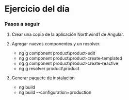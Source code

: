 # Ejercicio del día

### Pasos a seguir

1. Crear una copia de la aplicación Northwind1 de Angular.

2. Agregar nuevos componentes y un resolver.
	* ng g component product\product-edit
	* ng g component product\product-create-templated
	* ng g component product\product-create-reactive
	* ng g resolver product\product
	
3. Generar paquete de instalación
	* ng build
	* ng build --configuration=production
